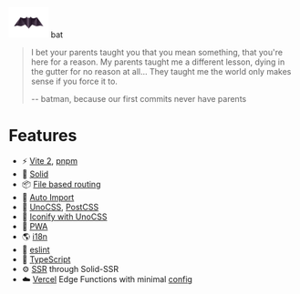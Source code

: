 <img src="./assets/bat.png" width="70"/>
bat

> I bet your parents taught you that you mean something, that you're here for a reason. My parents taught me a different lesson, dying in the gutter for no reason at all... They taught me the world only makes sense if you force it to.
> 
> -- batman, because our first commits never have parents

# Features

* ⚡️ [Vite 2](https://vitejs.dev/), [pnpm](https://pnpm.js.org/)
* 🗿 [Solid](https://www.solidjs.com/)
* 📦 [File based routing](/src/routes/)
* 🔮 [Auto Import](https://github.com/antfu/unplugin-auto-import/)
* 🎨 [UnoCSS](https://uno.antfu.me/), [PostCSS](https://postcss.org/)
* 🙂 [Iconify with UnoCSS](https://github.com/unocss/unocss/tree/main/packages/preset-icons/)
* 📱 [PWA](https://vite-plugin-pwa.netlify.app/)
* 🌎 [i18n](https://github.com/solidjs-community/solid-primitives/tree/main/packages/i18n)
* 🧽 [eslint](https://eslint.org/)
* 🦾 [TypeScript](https://www.typescriptlang.org/)
* ⚙️  [SSR](https://github.com/solidjs/solid-start) through Solid-SSR
* ☁️  [Vercel](https://vercel.com/) Edge Functions with minimal [config](./assets/vercel-config.md)
